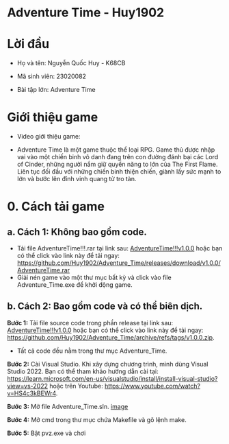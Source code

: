 # Adventure Time - Huy1902

# Lời đầu

+ Họ và tên: Nguyễn Quốc Huy - K68CB

+ Mã sinh viên: 23020082

+ Bài tập lớn: Adventure Time 

# Giới thiệu game

- Video giới thiệu game:

- Adventure Time là một game thuộc thể loại RPG. Game thủ được nhập vai vào một chiến binh vô danh đang trên con đường đánh bại các Lord of Cinder, những người nắm giữ quyền năng to lớn của The First Flame. Liên tục đối đầu với những chiến binh thiện chiến, giành lấy sức mạnh to lớn và bước lên đỉnh vinh quang từ tro tàn. 

# 0. Cách tải game

## a. Cách 1: Không bao gồm code.

- Tải file AdventureTime!!!.rar tại link sau: [AdventureTime!!!v1.0.0](https://github.com/Huy1902/Adventure_Time/releases/tag/v1.0.0) hoặc bạn có thể click vào link này để tải ngay: https://github.com/Huy1902/Adventure_Time/releases/download/v1.0.0/AdventureTime.rar
- Giải nén game vào một thư mục bất kỳ và click vào file Adventure_Time.exe để khởi động game.

## b. Cách 2: Bao gồm code và có thể biên dịch.

**Bước 1:** Tải file source code trong phần release tại link sau: [AdventureTime!!!v1.0.0](https://github.com/Huy1902/Adventure_Time/releases/tag/v1.0.0) hoặc bạn có thể click vào link này để tải ngay: https://github.com/Huy1902/Adventure_Time/archive/refs/tags/v1.0.0.zip.

- Tất cả code đều nằm trong thư mục Adventure_Time.

**Bước 2:** Cài Visual Studio. Khi xây dựng chương trình, mình dùng Visual Studio 2022. Bạn có thể tham khảo hướng dẫn cài tại: https://learn.microsoft.com/en-us/visualstudio/install/install-visual-studio?view=vs-2022 hoặc trên Youtube: https://www.youtube.com/watch?v=HS4c3kBEWr4.

**Bước 3:** Mở file Adventure_Time.sln. [image](demo_resources/install.png)

**Bước 4:** Mở cmd trong thư mục chứa Makefile và gõ lệnh make.

**Bước 5:** Bật pvz.exe và chơi
